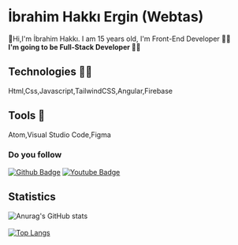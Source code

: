 # İbrahim Hakkı Ergin (Webtas)
👋Hi,I'm İbrahim Hakkı. I am 15 years old, I'm Front-End Developer 👨‍💻 <br>
**I'm going to be Full-Stack Developer 👨‍💻**
## Technologies 🧑‍💻
Html,Css,Javascript,TailwindCSS,Angular,Firebase
## Tools 🧰
Atom,Visual Studio Code,Figma
### Do you follow
[![Github Badge](https://img.shields.io/github/followers/06ergin06?style=social)](https://github.com/06ergin06)
[![Youtube Badge](https://img.shields.io/youtube/channel/subscribers/UCnu8zBv-6nGXLlxgsBYmksQ?style=social)](https://www.youtube.com/channel/UCnu8zBv-6nGXLlxgsBYmksQ/featured)
## Statistics
![Anurag's GitHub stats](https://github-readme-stats.vercel.app/api?username=06ergin06&show_icons=true&theme=dark)
<br><br>
[![Top Langs](https://github-readme-stats.vercel.app/api/top-langs/?username=06ergin06&layout=compact)](https://github.com/anuraghazra/github-readme-stats)
